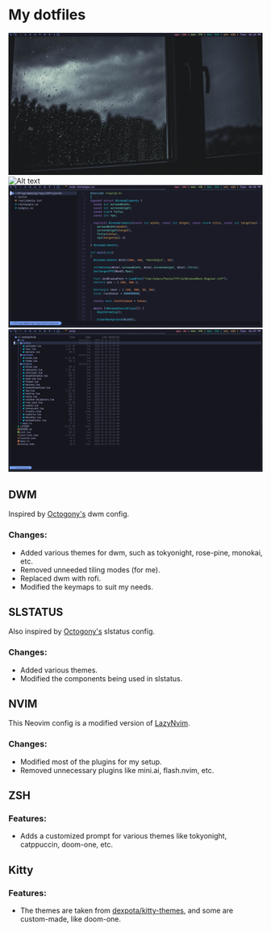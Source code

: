# My dotfiles

![Alt text](/img/desktop.png?raw=true "Desktop Image")
![Alt text](/img/termnvim?raw=true "Terminal and Nvim dashboard Image")
![Alt text](/img/nvim.png?raw=true "Neovim Image")
![Alt text](/img/neotree.png?raw=true "Neotree Image")

## DWM

Inspired by [Octogony's](https://github.com/octagony/dwm-config-files.git) dwm config.

### Changes:

- Added various themes for dwm, such as tokyonight, rose-pine, monokai, etc.  
- Removed unneeded tiling modes (for me).  
- Replaced dwm with rofi.  
- Modified the keymaps to suit my needs.  

## SLSTATUS

Also inspired by [Octogony's](https://github.com/octagony/dwm-config-files.git) slstatus config.

### Changes:

- Added various themes.  
- Modified the components being used in slstatus.  

## NVIM

This Neovim config is a modified version of [LazyNvim](https://www.lazyvim.org).

### Changes:

- Modified most of the plugins for my setup.  
- Removed unnecessary plugins like mini.ai, flash.nvim, etc.  

## ZSH

### Features:

- Adds a customized prompt for various themes like tokyonight, catppuccin, doom-one, etc.  

## Kitty

### Features:

- The themes are taken from [dexpota/kitty-themes](https://github.com/dexpota/kitty-themes.git), and some are custom-made, like doom-one.
